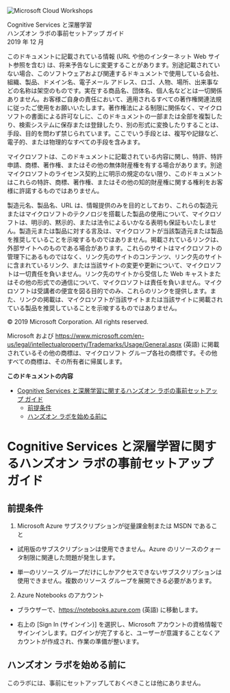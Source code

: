 <!--
![Microsoft Cloud Workshops](https://github.com/Microsoft/MCW-Template-Cloud-Workshop/raw/master/Media/ms-cloud-workshop.png 'Microsoft Cloud Workshops')

<div class="MCWHeader1">
Cognitive services and deep learning
</div>

<div class="MCWHeader2">
Before the hands-on lab setup guide
</div>

<div class="MCWHeader3">
December 2019
</div>

Information in this document, including URL and other Internet Web site references, is subject to change without notice. Unless otherwise noted, the example companies, organizations, products, domain names, e-mail addresses, logos, people, places, and events depicted herein are fictitious, and no association with any real company, organization, product, domain name, e-mail address, logo, person, place or event is intended or should be inferred. Complying with all applicable copyright laws is the responsibility of the user. Without limiting the rights under copyright, no part of this document may be reproduced, stored in or introduced into a retrieval system, or transmitted in any form or by any means (electronic, mechanical, photocopying, recording, or otherwise), or for any purpose, without the express written permission of Microsoft Corporation.

Microsoft may have patents, patent applications, trademarks, copyrights, or other intellectual property rights covering subject matter in this document. Except as expressly provided in any written license agreement from Microsoft, the furnishing of this document does not give you any license to these patents, trademarks, copyrights, or other intellectual property.

The names of manufacturers, products, or URLs are provided for informational purposes only and Microsoft makes no representations and warranties, either expressed, implied, or statutory, regarding these manufacturers or the use of the products with any Microsoft technologies. The inclusion of a manufacturer or product does not imply endorsement of Microsoft of the manufacturer or product. Links may be provided to third party sites. Such sites are not under the control of Microsoft and Microsoft is not responsible for the contents of any linked site or any link contained in a linked site, or any changes or updates to such sites. Microsoft is not responsible for webcasting or any other form of transmission received from any linked site. Microsoft is providing these links to you only as a convenience, and the inclusion of any link does not imply endorsement of Microsoft of the site or the products contained therein.

© 2019 Microsoft Corporation. All rights reserved.

Microsoft and the trademarks listed at <https://www.microsoft.com/en-us/legal/intellectualproperty/Trademarks/Usage/General.aspx> are trademarks of the Microsoft group of companies. All other trademarks are property of their respective owners.

**Contents**
-->
<!-- TOC -->
<!--
- [Cognitive services and deep learning before the hands-on lab setup guide](#cognitive-services-and-deep-learning-before-the-hands-on-lab-setup-guide)
  - [Requirements](#requirements)
  - [Before the hands-on lab](#before-the-hands-on-lab)
- [Cognitive Services と深層学習に関するハンズオン ラボの事前セットアップ ガイド<a name="cognitive-services-と深層学習に関するハンズオン-ラボの事前セットアップ-ガイド"></a>](#cognitive-services-%e3%81%a8%e6%b7%b1%e5%b1%a4%e5%ad%a6%e7%bf%92%e3%81%ab%e9%96%a2%e3%81%99%e3%82%8b%e3%83%8f%e3%83%b3%e3%82%ba%e3%82%aa%e3%83%b3-%e3%83%a9%e3%83%9c%e3%81%ae%e4%ba%8b%e5%89%8d%e3%82%bb%e3%83%83%e3%83%88%e3%82%a2%e3%83%83%e3%83%97-%e3%82%ac%e3%82%a4%e3%83%89)
  - [前提条件<a name="前提条件"></a>](#%e5%89%8d%e6%8f%90%e6%9d%a1%e4%bb%b6)
  - [ハンズオン ラボを始める前に<a name="ハンズオン-ラボを始める前に"></a>](#%e3%83%8f%e3%83%b3%e3%82%ba%e3%82%aa%e3%83%b3-%e3%83%a9%e3%83%9c%e3%82%92%e5%a7%8b%e3%82%81%e3%82%8b%e5%89%8d%e3%81%ab)
-->
<!-- /TOC -->
<!--
# Cognitive services and deep learning before the hands-on lab setup guide

## Requirements

1. Microsoft Azure subscription must be pay-as-you-go or MSDN

 - Trial subscriptions will not work. You will run into issues with Azure resource quota limits.

 - Subscriptions with access limited to a single resource group will not work. You will need the ability to deploy multiple resource groups.

2. Azure Notebooks account

 - In your browser, navigate to <https://notebooks.azure.com>.

 - Select Sign In from the top, right corner and sign in using your Microsoft Account credentials. After a successful login, you will have implicitly created the account and are ready to continue.

## Before the hands-on lab

This lab does not have any additional setup that needs to be completed before the lab.
-->


![Microsoft Cloud Workshops](https://github.com/Microsoft/MCW-Template-Cloud-Workshop/raw/master/Media/ms-cloud-workshop.png 'Microsoft Cloud Workshops')

<div class="MCWHeader1">
Cognitive Services と深層学習
</div>

<div class="MCWHeader2">
ハンズオン ラボの事前セットアップ ガイド
</div>

<div class="MCWHeader3">
2019 年 12 月
</div>

このドキュメントに記載されている情報 (URL や他のインターネット Web サイト参照を含む) は、将来予告なしに変更することがあります。別途記載されていない場合、このソフトウェアおよび関連するドキュメントで使用している会社、組織、製品、ドメイン名、電子メール アドレス、ロゴ、人物、場所、出来事などの名称は架空のものです。実在する商品名、団体名、個人名などとは一切関係ありません。お客様ご自身の責任において、適用されるすべての著作権関連法規に従ったご使用をお願いいたします。著作権法による制限に関係なく、マイクロソフトの書面による許可なしに、このドキュメントの一部または全部を複製したり、検索システムに保存または登録したり、別の形式に変換したりすることは、手段、目的を問わず禁じられています。ここでいう手段とは、複写や記録など、電子的、または物理的なすべての手段を含みます。

マイクロソフトは、このドキュメントに記載されている内容に関し、特許、特許申請、商標、著作権、またはその他の無体財産権を有する場合があります。別途マイクロソフトのライセンス契約上に明示の規定のない限り、このドキュメントはこれらの特許、商標、著作権、またはその他の知的財産権に関する権利をお客様に許諾するものではありません。

製造元名、製品名、URL は、情報提供のみを目的としており、これらの製造元またはマイクロソフトのテクノロジを搭載した製品の使用について、マイクロソフトは、明示的、黙示的、または法令によるいかなる表明も保証もいたしません。製造元または製品に対する言及は、マイクロソフトが当該製造元または製品を推奨していることを示唆するものではありません。掲載されているリンクは、外部サイトへのものである場合があります。これらのサイトはマイクロソフトの管理下にあるものではなく、リンク先のサイトのコンテンツ、リンク先のサイトに含まれているリンク、または当該サイトの変更や更新について、マイクロソフトは一切責任を負いません。リンク先のサイトから受信した Web キャストまたはその他の形式での通信について、マイクロソフトは責任を負いません。マイクロソフトは受講者の便宜を図る目的でのみ、これらのリンクを提供します。また、リンクの掲載は、マイクロソフトが当該サイトまたは当該サイトに掲載されている製品を推奨していることを示唆するものではありません。

© 2019 Microsoft Corporation. All rights reserved.

Microsoft および <https://www.microsoft.com/en-us/legal/intellectualproperty/Trademarks/Usage/General.aspx> (英語) に掲載されているその他の商標は、マイクロソフト グループ各社の商標です。その他すべての商標は、その所有者に帰属します。

**このドキュメントの内容**

<!-- TOC -->

- [Cognitive Services と深層学習に関するハンズオン ラボの事前セットアップ ガイド](#cognitive-services-と深層学習に関するハンズオン-ラボの事前セットアップ-ガイド)
  - [前提条件](#前提条件)
  - [ハンズオン ラボを始める前に](#ハンズオン-ラボを始める前に)

<!-- /TOC -->

# Cognitive Services と深層学習に関するハンズオン ラボの事前セットアップ ガイド<a name="cognitive-services-と深層学習に関するハンズオン-ラボの事前セットアップ-ガイド"></a>

## 前提条件<a name="前提条件"></a>

1. Microsoft Azure サブスクリプションが従量課金制または MSDN であること

 - 試用版のサブスクリプションは使用できません。Azure のリソースのクォータ制限に関連した問題が発生します。

 - 単一のリソース グループだけにしかアクセスできないサブスクリプションは使用できません。複数のリソース グループを展開できる必要があります。

2. Azure Notebooks のアカウント

 - ブラウザーで、<https://notebooks.azure.com> (英語) に移動します。

 - 右上の [Sign In (サインイン)] を選択し、Microsoft アカウントの資格情報でサインインします。ログインが完了すると、ユーザーが意識することなくアカウントが作成され、作業の準備が整います。

## ハンズオン ラボを始める前に<a name="ハンズオン-ラボを始める前に"></a>

このラボには、事前にセットアップしておくべきことは他にありません。